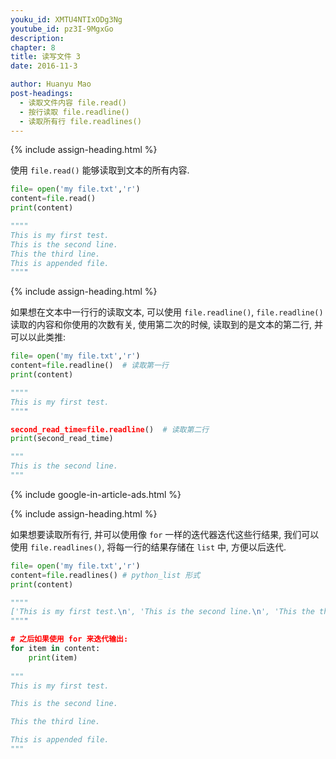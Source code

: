 ```yaml
---
youku_id: XMTU4NTIxODg3Ng
youtube_id: pz3I-9MgxGo
description: 
chapter: 8
title: 读写文件 3
date: 2016-11-3

author: Huanyu Mao
post-headings:
  - 读取文件内容 file.read()
  - 按行读取 file.readline()
  - 读取所有行 file.readlines()
---
```





{% include assign-heading.html %}

使用 `file.read()` 能够读取到文本的所有内容.

```python
file= open('my file.txt','r') 
content=file.read()  
print(content)

""""
This is my first test.
This is the second line.
This the third line.
This is appended file.    
""""
```

{% include assign-heading.html %}

如果想在文本中一行行的读取文本, 可以使用 `file.readline()`, `file.readline()` 读取的内容和你使用的次数有关,
使用第二次的时候, 读取到的是文本的第二行, 并可以以此类推:

```python
file= open('my file.txt','r') 
content=file.readline()  # 读取第一行
print(content)

""""
This is my first test.
""""

second_read_time=file.readline()  # 读取第二行
print(second_read_time)

"""
This is the second line.
"""
```


{% include google-in-article-ads.html %}

{% include assign-heading.html %}

如果想要读取所有行, 并可以使用像 `for` 一样的迭代器迭代这些行结果, 我们可以使用 `file.readlines()`, 将每一行的结果存储在 `list` 中, 方便以后迭代.

```python
file= open('my file.txt','r') 
content=file.readlines() # python_list 形式
print(content)

""""
['This is my first test.\n', 'This is the second line.\n', 'This the third line.\n', 'This is appended file.']
""""

# 之后如果使用 for 来迭代输出:
for item in content:
    print(item)
    
"""
This is my first test.

This is the second line.

This the third line.

This is appended file.
"""
```



